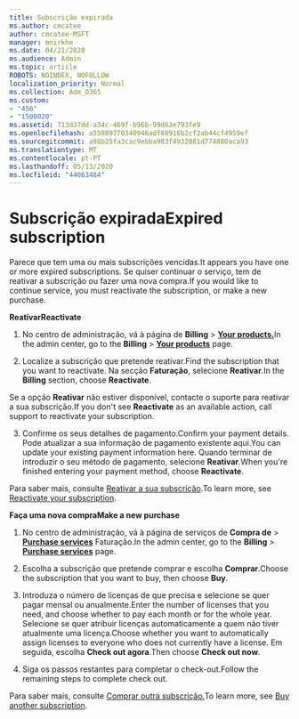 ```yaml
---
title: Subscrição expirada
ms.author: cmcatee
author: cmcatee-MSFT
manager: mnirkhe
ms.date: 04/21/2020
ms.audience: Admin
ms.topic: article
ROBOTS: NOINDEX, NOFOLLOW
localization_priority: Normal
ms.collection: Adm_O365
ms.custom:
- "456"
- "1500020"
ms.assetid: 713d37dd-a34c-469f-b96b-99d63e793fe9
ms.openlocfilehash: a55889770340946adf88916b2cf2ab44cf4959ef
ms.sourcegitcommit: a98b25fa3cac9ebba983f4932881d774880aca93
ms.translationtype: MT
ms.contentlocale: pt-PT
ms.lasthandoff: 05/13/2020
ms.locfileid: "44063484"
---
```

# <a name="expired-subscription"></a><span data-ttu-id="761e3-102">Subscrição expirada</span><span class="sxs-lookup"><span data-stu-id="761e3-102">Expired subscription</span></span>

<span data-ttu-id="761e3-103">Parece que tem uma ou mais subscrições vencidas.</span><span class="sxs-lookup"><span data-stu-id="761e3-103">It appears you have one or more expired subscriptions.</span></span> <span data-ttu-id="761e3-104">Se quiser continuar o serviço, tem de reativar a subscrição ou fazer uma nova compra.</span><span class="sxs-lookup"><span data-stu-id="761e3-104">If you would like to continue service, you must reactivate the subscription, or make a new purchase.</span></span>
  
<span data-ttu-id="761e3-105">**Reativar**</span><span class="sxs-lookup"><span data-stu-id="761e3-105">**Reactivate**</span></span>
  
1. <span data-ttu-id="761e3-106">No centro de administração, vá à página de **Billing** \> **[Your products.](https://go.microsoft.com/fwlink/p/?linkid=842054)**</span><span class="sxs-lookup"><span data-stu-id="761e3-106">In the admin center, go to the **Billing** \> **[Your products](https://go.microsoft.com/fwlink/p/?linkid=842054)** page.</span></span>

2. <span data-ttu-id="761e3-107">Localize a subscrição que pretende reativar.</span><span class="sxs-lookup"><span data-stu-id="761e3-107">Find the subscription that you want to reactivate.</span></span> <span data-ttu-id="761e3-108">Na secção **Faturação**, selecione **Reativar**.</span><span class="sxs-lookup"><span data-stu-id="761e3-108">In the **Billing** section, choose **Reactivate**.</span></span>

<span data-ttu-id="761e3-109">Se a opção **Reativar** não estiver disponível, contacte o suporte para reativar a sua subscrição.</span><span class="sxs-lookup"><span data-stu-id="761e3-109">If you don't see **Reactivate** as an available action, call support to reactivate your subscription.</span></span>

3. <span data-ttu-id="761e3-110">Confirme os seus detalhes de pagamento.</span><span class="sxs-lookup"><span data-stu-id="761e3-110">Confirm your payment details.</span></span> <span data-ttu-id="761e3-111">Pode atualizar a sua informação de pagamento existente aqui.</span><span class="sxs-lookup"><span data-stu-id="761e3-111">You can update your existing payment information here.</span></span> <span data-ttu-id="761e3-112">Quando terminar de introduzir o seu método de pagamento, selecione **Reativar**.</span><span class="sxs-lookup"><span data-stu-id="761e3-112">When you're finished entering your payment method, choose **Reactivate**.</span></span>

<span data-ttu-id="761e3-113">Para saber mais, consulte [Reativar a sua subscrição](https://docs.microsoft.com/office365/admin/subscriptions-and-billing/reactivate-your-subscription).</span><span class="sxs-lookup"><span data-stu-id="761e3-113">To learn more, see [Reactivate your subscription](https://docs.microsoft.com/office365/admin/subscriptions-and-billing/reactivate-your-subscription).</span></span>

<span data-ttu-id="761e3-114">**Faça uma nova compra**</span><span class="sxs-lookup"><span data-stu-id="761e3-114">**Make a new purchase**</span></span>
  
1. <span data-ttu-id="761e3-115">No centro de administração, vá à página de serviços de **Compra de** \> **[Purchase services](https://go.microsoft.com/fwlink/p/?linkid=868433)** Faturação.</span><span class="sxs-lookup"><span data-stu-id="761e3-115">In the admin center, go to the **Billing** \> **[Purchase services](https://go.microsoft.com/fwlink/p/?linkid=868433)** page.</span></span>

2. <span data-ttu-id="761e3-116">Escolha a subscrição que pretende comprar e escolha **Comprar**.</span><span class="sxs-lookup"><span data-stu-id="761e3-116">Choose the subscription that you want to buy, then choose **Buy**.</span></span>

3. <span data-ttu-id="761e3-117">Introduza o número de licenças de que precisa e selecione se quer pagar mensal ou anualmente.</span><span class="sxs-lookup"><span data-stu-id="761e3-117">Enter the number of licenses that you need, and choose whether to pay each month or for the whole year.</span></span> <span data-ttu-id="761e3-118">Selecione se quer atribuir licenças automaticamente a quem não tiver atualmente uma licença.</span><span class="sxs-lookup"><span data-stu-id="761e3-118">Choose whether you want to automatically assign licenses to everyone who does not currently have a license.</span></span> <span data-ttu-id="761e3-119">Em seguida, escolha **Check out agora**.</span><span class="sxs-lookup"><span data-stu-id="761e3-119">Then choose **Check out now**.</span></span>

4. <span data-ttu-id="761e3-120">Siga os passos restantes para completar o check-out.</span><span class="sxs-lookup"><span data-stu-id="761e3-120">Follow the remaining steps to complete check out.</span></span>

<span data-ttu-id="761e3-121">Para saber mais, consulte [Comprar outra subscrição.](https://docs.microsoft.com/office365/admin/subscriptions-and-billing/buy-another-subscription)</span><span class="sxs-lookup"><span data-stu-id="761e3-121">To learn more, see [Buy another subscription](https://docs.microsoft.com/office365/admin/subscriptions-and-billing/buy-another-subscription).</span></span>